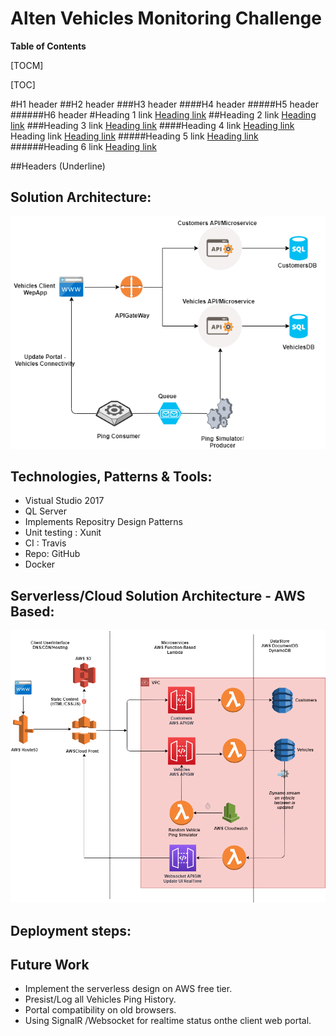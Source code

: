 # Alten Vehicles Monitoring Challenge

**Table of Contents**

[TOCM]

[TOC]


#H1 header
##H2 header
###H3 header
####H4 header
#####H5 header
######H6 header
#Heading 1 link [Heading link](https://github.com/pandao/editor.md "Heading link")
##Heading 2 link [Heading link](https://github.com/pandao/editor.md "Heading link")
###Heading 3 link [Heading link](https://github.com/pandao/editor.md "Heading link")
####Heading 4 link [Heading link](https://github.com/pandao/editor.md "Heading link") Heading link [Heading link](https://github.com/pandao/editor.md "Heading link")
#####Heading 5 link [Heading link](https://github.com/pandao/editor.md "Heading link")
######Heading 6 link [Heading link](https://github.com/pandao/editor.md "Heading link")

##Headers (Underline)
## Solution Architecture:

![alt text](https://github.com/HoreyaMostafa/HMostafa_Alten_Vehicles_UseCase/blob/master/Diagrams/SolutionDiagram.png)

## Technologies, Patterns & Tools:

- Vistual Studio 2017
- QL Server
- Implements Repositry Design Patterns
- Unit testing : Xunit
- CI : Travis
- Repo: GitHub
- Docker


## Serverless/Cloud Solution Architecture - AWS Based:

![alt text](https://github.com/HoreyaMostafa/HMostafa_Alten_Vehicles_UseCase/blob/master/Diagrams/Solution_Serverless_AWSCloud_BasedDiagram.png)

## Deployment steps:


## Future Work

- Implement the serverless design on AWS free tier.
- Presist/Log all Vehicles Ping History.
- Portal compatibility on old browsers.
- Using SignalR /Websocket for realtime status onthe client web portal.